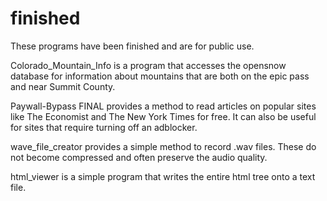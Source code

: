 # finished
These programs have been finished and are for public use. 

Colorado_Mountain_Info is a program that accesses the opensnow database for information about mountains that are both on the epic pass and near Summit County. 

Paywall-Bypass FINAL provides a method to read articles on popular sites like The Economist and The New York Times for free. It can also be useful for sites that require turning off an adblocker. 

wave_file_creator provides a simple method to record .wav files. These do not become compressed and often preserve the audio quality.

html_viewer is a simple program that writes the entire html tree onto a text file. 
